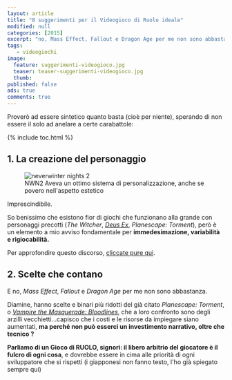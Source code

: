 ```yaml
---
layout: article
title: "8 suggerimenti per il Videogioco di Ruolo ideale"
modified: null
categories: [2015]
excerpt: "no, Mass Effect, Fallout e Dragon Age per me non sono abbastanza. Diamine, hanno scelte e binari più ridotti del già citato Planescape: Torment, o Vampire the Masquerade: Bloodlines, che a loro confronto sono degli arzilli vecchietti...capisco che i costi e le risorse da impiegare siano aumentati..."
tags: 
   - videogiochi
image: 
  feature: suggerimenti-videogioco.jpg
  teaser: teaser-suggerimenti-videogioco.jpg
  thumb: 
published: false
ads: true
comments: true
---
```


Proverò ad essere sintetico quanto basta (cioè per niente), sperando di non essere il solo ad anelare a certe carabattole:

{% include toc.html %}

## 1. La creazione del personaggio

<figure>
<img src='https://upload.wikimedia.org/wikipedia/en/1/17/SoZCreation.png' alt='neverwinter nights 2'>
<figcaption>NWN2 Aveva un ottimo sistema di personalizzazione, anche se povero nell'aspetto estetico</figcaption>
</figure>

Imprescindibile.

So benissimo che esistono fior di giochi che funzionano alla grande con personaggi precotti (_The Witcher_, [_Deus Ex_](http://xabacadabra.com/2016/deus-ex-saga/), _Planescape: Torment_), però è un elemento a mio avviso fondamentale per **immedesimazione, variabilità e rigiocabilità.**

Per approfondire questo discorso, [cliccate pure qui](http://xabacadabra.com/2013/la-creazione-di-un-personaggio-nei-videogiochi/).

## 2. Scelte che contano

E no, _Mass Effect_, _Fallout_ e _Dragon Age_ per me non sono abbastanza.

Diamine, hanno scelte e binari più ridotti del già citato _Planescape: Torment_, o [_Vampire the Masquerade: Bloodlines_](http://xabacadabra.com/2013/vampire-masquerade-bloodlines-recensione/), che a loro confronto sono degli arzilli vecchietti...capisco che i costi e le risorse da impiegare siano aumentati, **ma perché non può esserci un investimento narrativo, oltre che tecnico ?**

**Parliamo di un Gioco di RUOLO, signori: il libero arbitrio del giocatore è il fulcro di ogni cosa**, e dovrebbe essere in cima alle priorità di ogni sviluppatore che si rispetti (i giapponesi non fanno testo, l'ho già spiegato sempre qui)

